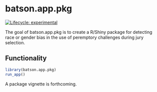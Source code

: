 
<!-- README.md is generated from README.Rmd. Please edit that file -->

# batson.app.pkg

<!-- badges: start -->

[![Lifecycle:
experimental](https://img.shields.io/badge/lifecycle-experimental-orange.svg)](https://lifecycle.r-lib.org/articles/stages.html#experimental)
<!-- badges: end -->

The goal of batson.app.pkg is to create a R/Shiny package for detecting
race or gender bias in the use of peremptory challenges during jury
selection.

<!--

## Installation

You can install the released version of batson.app.pkg from
[CRAN](https://CRAN.R-project.org) with:

``` r
install.packages("batson.app.pkg")
```

-->

## Functionality

``` r
library(batson.app.pkg)
run_app()
```

A package vignette is forthcoming.
